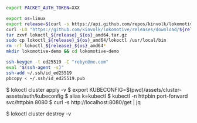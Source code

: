 ```bash
export PACKET_AUTH_TOKEN=XXX

export os=linux
export release=$(curl -s https://api.github.com/repos/kinvolk/lokomotive/releases | jq -r '.[0].name')
curl -LO "https://github.com/kinvolk/lokomotive/releases/download/${release}/lokoctl_${release}_${os}_amd64.tar.gz"
tar zxvf lokoctl_${release}_${os}_amd64.tar.gz
sudo cp lokoctl_${release}_${os}_amd64/lokoctl /usr/local/bin
rm -rf lokoctl_${release}_${os}_amd64*
mkdir lokomotive-demo && cd lokomotive-demo
```

```bash
ssh-keygen -t ed25519 -C "rebyn@me.com"
eval "$(ssh-agent -s)"
ssh-add ~/.ssh/id_ed25519
pbcopy < ~/.ssh/id_ed25519.pub
```

$ lokoctl cluster apply -v
$ export KUBECONFIG=$(pwd)/assets/cluster-assets/auth/kubeconfig
$ alias k=kubectl
$ kubectl -n httpbin port-forward svc/httpbin 8080
$ curl -s http://localhost:8080/get | jq

$ lokoctl cluster destroy -v